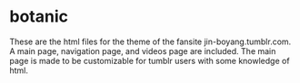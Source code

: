 # botanic

These are the html files for the theme of the fansite jin-boyang.tumblr.com. A main page, navigation page, and videos page are included. The main page is made to be customizable for tumblr users with some knowledge of html.
